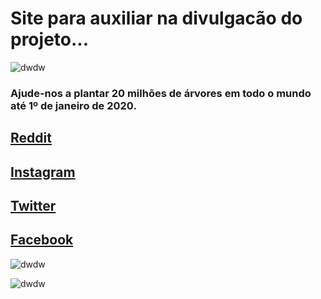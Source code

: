 # Site para auxiliar na divulgacão do projeto... 

![dwdw](https://teamtrees.org/images/social-share-earth-astronaut-1-9x1.png)


### Ajude-nos a plantar 20 milhões de árvores em todo o mundo até 1º de janeiro de 2020.




## [Reddit](https://www.reddit.com/r/TeamTrees/)
## [Instagram](https://www.instagram.com/teamtreesofficial/)
## [Twitter](https://twitter.com/teamtreesofficl)
## [Facebook](https://www.facebook.com/teamtreesofficial/)

![dwdw](https://teamtrees.org/images/counter-starburst-blue.svg)

![dwdw](https://teamtrees.org/images/background-hero-scene-short-more-trees.svg)

